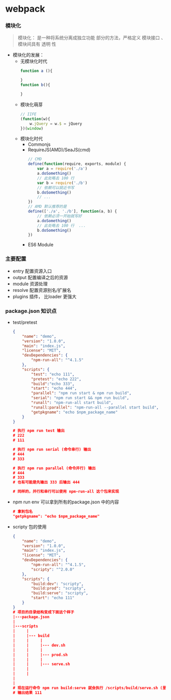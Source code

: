 # webpack

### 模块化

> 模块化： 是一种将系统分离成独立功能 部分的方法，严格定义 模块接口 、模块间具有 透明 性

- 模块化的发展：
    - 无模块化时代
        ```js
        function a (){

        }
        function b(){

        }
        ```
    - 模块化萌芽
        ```js
        // IIFE
        (function(w){
            w.jQuery = w.$ = jQuery
        })(window)
        ```
    - 模块化时代 
        - Commonjs
        - RequireJS(AMD)/SeaJS(cmd)
            ```js
            // CMD
            define(function(require, exports, module) {   
                var a = require('./a')   
                a.doSomething()   
                // 此处略去 100 行   
                var b = require('./b') 
                // 依赖可以就近书写   
                b.doSomething()   
                // ... 
            })
            // AMD 默认推荐的是
            define(['./a', './b'], function(a, b) {  
                // 依赖必须一开始就写好    
                a.doSomething()    
                // 此处略去 100 行  ...  
                b.doSomething()    
            })

            ```
        - ES6 Module
### 主要配置
- entry 配置资源入口
- output 配置编译之后的资源
- module 资源处理
- resolve 配置资源别名/扩展名
- plugins 插件， 比loader 更强大

### package.json 知识点

- test/pretest

    ```json
    {
        "name": "demo",
        "version": "1.0.0",
        "main": "index.js",
        "license": "MIT",
        "devDependencies": {
            "npm-run-all": "^4.1.5"
        },
        "scripts": {
            "test": "echo 111",
            "pretest": "echo 222",
            "build":"echo 333",
            "start": "echo 444",
            "parallel": "npm run start & npm run build",
            "serial": "npm run start && npm run build",
            "runall": "npm-run-all start build",
            "runall:parallel": "npm-run-all --parallel start build",
            "getpkgname": "echo $npm_package_name"
        }
    }

    # 执行 npm run test 输出
    # 222
    # 111

    # 执行 npm run serial (命令串行) 输出
    # 444
    # 333

    # 执行 npm run parallel (命令并行) 输出
    # 444
    # 333
    # 也有可能是先输出 333 后输出 444

    # 同样的，并行和串行可以使用 npm-run-all 这个包来实现

    ```
- npm run env  可以拿到所有的package.json 中的内容
    ```json
    # 拿到包名
    "getpkgname": "echo $npm_package_name"

    ```
- scripty 包的使用
    ```json
    {
        "name": "demo",
        "version": "1.0.0",
        "main": "index.js",
        "license": "MIT",
        "devDependencies": {
            "npm-run-all": "^4.1.5",
            "scripty": "^2.0.0"
        },
        "scripts": {
            "build:dev": "scripty",
            "build:prod": "scripty",
            "build:serve": "scripty",
            "start": "echo 111"
        }
    }
    # 项目的目录结构变成下面这个样子
    |---package.json
    |
    |---scripts
    |     |
    |     |--- build
    |     |     |
    |     |     |--- dev.sh
    |     |     |
    |     |     |--- prod.sh
    |     |     |
    |     |     |--- serve.sh
    |     |
    |     |
    |
    |
    # 现在运行命令 npm run build:serve 就会执行 /scripts/build/serve.sh (里面写的内容是 yarn start)
    # 输出结果 111

    ```